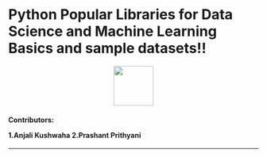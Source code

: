 # Python Popular Libraries for Data Science and Machine Learning Basics and sample datasets!!


<div id="badges" align="center">
<img height = "80px" src="https://github.com/yurijserrano/Github-Profile-Readme-Logos/blob/master/programming%20languages/python.svg" />

</div>
<h4>Contributors:<br>

1.Anjali Kushwaha
2.Prashant Prithyani
</h4>

<hr>
